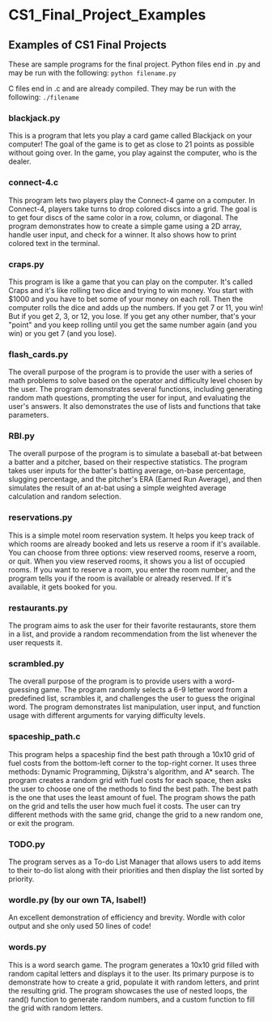 # CS1_Final_Project_Examples
## Examples of CS1 Final Projects

These are sample programs for the final project. Python files end in .py and may be run with the following:
`python filename.py`

C files end in .c and are already compiled. They may be run with the following:
`./filename`

### blackjack.py
This is a program that lets you play a card game called Blackjack on your computer! The goal of the game is to get as close to 21 points as possible without going over. In the game, you play against the computer, who is the dealer.

### connect-4.c
This program lets two players play the Connect-4 game on a computer. In Connect-4, players take turns to drop colored discs into a grid. The goal is to get four discs of the same color in a row, column, or diagonal. The program demonstrates how to create a simple game using a 2D array, handle user input, and check for a winner. It also shows how to print colored text in the terminal. 

### craps.py
This program is like a game that you can play on the computer. It's called Craps and it's like rolling two dice and trying to win money. You start with $1000 and you have to bet some of your money on each roll. Then the computer rolls the dice and adds up the numbers. If you get 7 or 11, you win! But if you get 2, 3, or 12, you lose. If you get any other number, that's your "point" and you keep rolling until you get the same number again (and you win) or you get 7 (and you lose).

### flash_cards.py
The overall purpose of the program is to provide the user with a series of math problems to solve based on the operator and difficulty level chosen by the user. The program demonstrates several functions, including generating random math questions, prompting the user for input, and evaluating the user's answers. It also demonstrates the use of lists and functions that take parameters.

### RBI.py
The overall purpose of the program is to simulate a baseball at-bat between a batter and a pitcher, based on their respective statistics. The program takes user inputs for the batter's batting average, on-base percentage, slugging percentage, and the pitcher's ERA (Earned Run Average), and then simulates the result of an at-bat using a simple weighted average calculation and random selection.

### reservations.py
This is a simple motel room reservation system. It helps you keep track of which rooms are already booked and lets us reserve a room if it's available. You can choose from three options: view reserved rooms, reserve a room, or quit. When you view reserved rooms, it shows you a list of occupied rooms. If you want to reserve a room, you enter the room number, and the program tells you if the room is available or already reserved. If it's available, it gets booked for you.

### restaurants.py
The program aims to ask the user for their favorite restaurants, store them in a list, and provide a random recommendation from the list whenever the user requests it.

### scrambled.py
The overall purpose of the program is to provide users with a word-guessing game. The program randomly selects a 6-9 letter word from a predefined list, scrambles it, and challenges the user to guess the original word. The program demonstrates list manipulation, user input, and function usage with different arguments for varying difficulty levels. 

### spaceship_path.c
This program helps a spaceship find the best path through a 10x10 grid of fuel costs from the bottom-left corner to the top-right corner. It uses three methods: Dynamic Programming, Dijkstra's algorithm, and A* search. The program creates a random grid with fuel costs for each space, then asks the user to choose one of the methods to find the best path. The best path is the one that uses the least amount of fuel. The program shows the path on the grid and tells the user how much fuel it costs. The user can try different methods with the same grid, change the grid to a new random one, or exit the program.

### TODO.py
The program serves as a To-do List Manager that allows users to add items to their to-do list along with their priorities and then display the list sorted by priority.

### wordle.py (by our own TA, Isabel!)
An excellent demonstration of efficiency and brevity. Wordle with color output and she only used 50 lines of code!

### words.py
This is a word search game. The program generates a 10x10 grid filled with random capital letters and displays it to the user. Its primary purpose is to demonstrate how to create a grid, populate it with random letters, and print the resulting grid. The program showcases the use of nested loops, the rand() function to generate random numbers, and a custom function to fill the grid with random letters.

